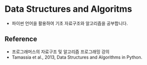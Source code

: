 # Data Structures and Algoritms



- 파이썬 언어을 활용하여 기초 자료구조와 알고리즘을 공부합니다.


## Reference
- 프로그래머스의 자료구조 및 알고리즘 프로그래밍 강의
- Tamassia et al., 2013, Data Structures and Algorithms in Python.
